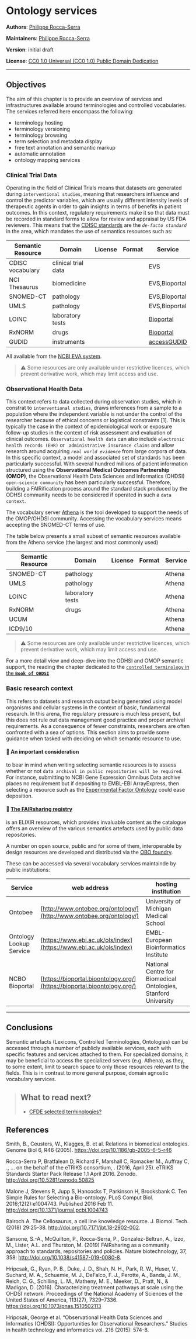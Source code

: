 # Ontology services

**Authors**: [Philippe Rocca-Serra](https://orcid.org/0000-0001-9853-5668)

**Maintainers**: [Philippe Rocca-Serra](https://orcid.org/0000-0001-9853-5668)

**Version**: initial draft

**License**: [CC0 1.0 Universal (CC0 1.0) Public Domain Dedication](https://creativecommons.org/publicdomain/zero/1.0/deed.en)

---

## Objectives

The aim of this chapter is to provide an overview of services and infrastructures available around terminologies and controlled vocabularies.  The services referred here encompass the following:
* terminology hosting
* terminology versioning
* terminology browsing
* term selection and metadata display
* free text annotation and semantic markup
* automatic annotation
* ontology mapping services


### Clinical Trial Data

Operating in the field of Clinical Trials means that datasets are generated during `interventional studies`, meaning that researchers influence and control the predictor variables, which are usually different intensity levels of therapeutic agents in order to gain insights in terms of benefits in patient outcomes.
In this context, regulatory requirements make it so that data must be recorded in standard forms to allow for review and appraisal by US FDA reviewers. This means that the [CDISC standards](https://www.cdisc.org/standards) are the *`de-facto standard`* in the area, which mandates the use of semantics resources such as:

| Semantic Resource|Domain |License |Format |Service|
|--|--|--|--|--|
|CDISC vocabulary|clinical trial data|||EVS|
|NCI Thesaurus|biomedicine|||EVS,Bioportal|
|SNOMED-CT|pathology|||EVS,Bioportal|
|UMLS|pathology|||EVS,Bioportal|
|LOINC|laboratory tests|||[Bioportal](https://bioportal.bioontology.org/ontologies/LOINC)|
|RxNORM|drugs|||[Bioportal](https://bioportal.bioontology.org/ontologies/RXNORM)|
|GUDID|instruments|||[accessGUDID](https://accessgudid.nlm.nih.gov/)|

All available from the [NCBI EVA system](https://evs.nci.nih.gov/).

> :warning:  Some resources are only available under restrictive licences, which prevent derivative work, which may limit access and use. 


### Observational Health Data

This context refers to data collected during observation studies, which in constrat to `interventional studies`, draws inferences from a sample to a population where the independent variable is not under the control of the researcher because of ethical concerns or logistical constraints [1]. This is typically the case in the context of epidemiological work or exposure follow-up studies in the context of risk assessment and evaluation of clinical outcomes. `Observational health data` can also include `electronic health records (EHR)` or ` administrative insurance claims` and allow research around acquiring *`real world evidence`* from large corpora of data.
In this specific context, a model and associated set of standards has been particularly successful. With several hundred millions of patient information structured using the **Observational Medical Outcomes Partnership (OMOP)**, the Observational Health Data Sciences and Informatics (OHDSI) `open-science community` has been particularly successful. Therefore, building a FAIRification process around the standard stack produced by the ODHSI community needs to be considered if operated in such a `data context`.


The vocabulary server [Athena](https://athena.ohdsi.org/search-terms/terms) is the tool developed to support the needs of the OMOP/OHDSI community. Accessing the vocabulary services means accepting the SNOMED-CT terms of use.

The table below presents a small subset of semantic resources available from the Athena service (the largest and most commonly used)

| Semantic Resource|Domain |License |Format |Service|
|--|--|--|--|--|
|SNOMED-CT|pathology|||Athena|
|UMLS|pathology|||Athena|
|LOINC|laboratory tests|||Athena|
|RxNORM|drugs|||Athena|
|UCUM||||Athena|
|ICD9/10||||Athena|


> :warning:  Some resources are only available under restrictive licences, which prevent derivative work, which may limit access and use. 


For a more detail view and deep-dive into the ODHSI and OMOP semantic support, the reading the chapter dedicated to the [`controlled terminology` in the **`Book of OHDSI`**](https://ohdsi.github.io/TheBookOfOhdsi/StandardizedVocabularies.html)


### Basic research context

This refers to datasets and research output being generated using model organisms and cellular systems in the context of basic, fundamental research. In this arena, the regulatory pressure is much less present, but this does not rule out data management good practice and proper archival requirements.
As a consequence of fewer constraints, researchers are often confronted with a sea of options. This section aims to provide some guidance when tasked with deciding on which semantic resource to use.

#### :bell: **An important consideration** 
to bear in mind when writing selecting semantic resources is to assess whether or not `data archival in public repositories will be required`. For instance, submitting to NCBI Gene Expression Omnibus Data archive places no requirement but if depositing to EMBL-EBI ArrayExpress, then selecting a resource such as the [Experimental Factor Ontology](https://www.ebi.ac.uk/efo/) could ease deposition.

#### :bell: **[The FAIRsharing registry](https://fairsharing.org)** 
is an ELIXIR resources, which provides invaluable content as the catalogue offers an overview of the various semantics artefacts used by public data repositories.

A number on open source, public and for some of them, interoperable by design resources are developed and distributed via the [OBO foundry](http://www.obofoundry.org/). 

These can be accessed via several vocabulary services maintainde by public institutions:

|Service|web address|hosting institution|
|-|-|-|
|Ontobee|[http://www.ontobee.org/ontology/](http://www.ontobee.org/ontology/)|University of Michigan Medical School|
|Ontology Lookup Service|[https://www.ebi.ac.uk/ols/index](https://www.ebi.ac.uk/ols/index)|EMBL-European Bioinformatics Institute|
|NCBO Bioportal|[https://bioportal.bioontology.org/](https://bioportal.bioontology.org/)|National Centre for Biomedical Ontologies, Stanford University| 

---

## Conclusions

Semantic artefacts (Lexicons, Controlled Terminologies, Ontologies) can be accessed through a number of publicly available services, each with specific features and services attached to them.
For specialized domains, it may be beneficial to access the specialized servers (e.g. Athena), as they, to some extent, limit to search space to only those resources relevant to the fields.
This is in contrast to more general purpose, domain agnostic vocabulary services.
> ##  What to read next?
> * [CFDE selected terminologies?](./cfde-terminologies.md)




## References

Smith, B., Ceusters, W., Klagges, B. et al. Relations in biomedical ontologies. Genome Biol 6, R46 (2005). <https://doi.org/10.1186/gb-2005-6-5-r46>

Rocca-Serra P, Bratfalean D, Richard F, Marshall C, Romacker M., Auffray C, ., … on the behalf of the eTRIKS consortium, . (2016, April 25). eTRIKS Standards Starter Pack Release 1.1 April 2016. Zenodo. <http://doi.org/10.5281/zenodo.50825>

Malone J, Stevens R, Jupp S, Hancocks T, Parkinson H, Brooksbank C. Ten Simple Rules for Selecting a Bio-ontology. PLoS Comput Biol. 2016;12(2):e1004743. Published 2016 Feb 11. <http://doi.org/10.1371/journal.pcbi.1004743>

Bairoch A. The Cellosaurus, a cell line knowledge resource. J. Biomol. Tech. (2018) 29:25-38. <http://doi.org/10.7171/jbt.18-2902-002>.

Sansone, S.-A., McQuilton, P., Rocca-Serra, P., Gonzalez-Beltran, A., Izzo, M., Lister, A.L. and Thurston, M. (2019) FAIRsharing as a community approach to standards, repositories and policies. Nature biotechnology, 37, 358: <http://doi.org/10.1038/s41587-019-0080-8>.

Hripcsak, G., Ryan, P. B., Duke, J. D., Shah, N. H., Park, R. W., Huser, V., Suchard, M. A., Schuemie, M. J., DeFalco, F. J., Perotte, A., Banda, J. M., Reich, C. G., Schilling, L. M., Matheny, M. E., Meeker, D., Pratt, N., & Madigan, D. (2016). Characterizing treatment pathways at scale using the OHDSI network. Proceedings of the National Academy of Sciences of the United States of America, 113(27), 7329–7336. <https://doi.org/10.1073/pnas.1510502113>

Hripcsak, George et al. “Observational Health Data Sciences and Informatics (OHDSI): Opportunities for Observational Researchers.” Studies in health technology and informatics vol. 216 (2015): 574-8.



